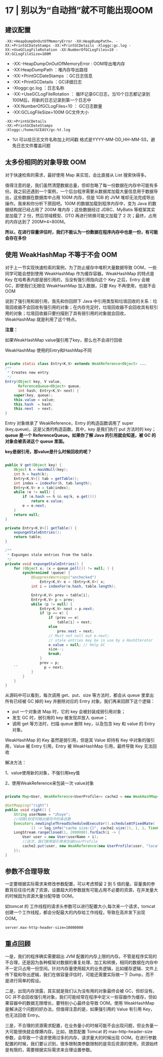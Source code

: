 # 17 | 别以为“自动挡”就不可能出现OOM

## 建议配置

```log
-XX:+HeapDumpOnOutOfMemoryError -XX:HeapDumpPath=. -XX:+PrintGCDateStamps -XX:+PrintGCDetails -Xloggc:gc.log -XX:+UseGCLogFileRotation -XX:NumberOfGCLogFiles=10 -XX:GCLogFileSize=100M
```

- -XX:-HeapDumpOnOutOfMemoryError : OOM导出堆内存
- -XX:HeapDumpPath ：堆内存导出路径
- -XX:+PrintGCDateStamps ：GC日志信息
- -XX:+PrintGCDetails  ：GC详细日志
-  -Xloggc:gc.log ：日志名称
- -XX:+UseGCLogFileRotation ： 循环记录GC日志，当10个日志都记录到100M后，将新的日志记录到第一个日志中
- -XX:NumberOfGCLogFiles=10 ： GC日志数量
-  -XX:GCLogFileSize=100M GC文件大小

```
-XX:+PrintGCDetails 
-XX:+PrintGCDateStamps 
-Xloggc:/home/GCEASY/gc-%t.log
```

- %t 可以给日志文件名称加上时间戳 格式是YYYY-MM-DD_HH-MM-SS，避免日志文件覆盖问题



## 太多份相同的对象导致 OOM

对于快速检索的需求，最好使用 Map 来实现，会比直接从 List 搜索快得多。

值得注意的是，我们虽然清楚数据总量，但却忽略了每一份数据在内存中可能有多份。我之前还遇到一个案例，一个后台程序需要从数据库加载大量信息用于数据导出，这些数据在数据库中占用 100M 内存，但是 1GB 的 JVM 堆却无法完成导出操作。我来和你分析下原因吧。100M 的数据加载到程序内存中，变为 Java 的数据结构就已经占用了 200M 堆内存；这些数据经过 JDBC、MyBatis 等框架其实是加载了 2 份，然后领域模型、DTO 再进行转换可能又加载了 2 次；最终，占用的内存达到了 200M*4=800M。

**所以，在进行容量评估时，我们不能认为一份数据在程序内存中也是一份，有可能会存在多份**

## 使用 WeakHashMap 不等于不会 OOM

对于上一节实现快速检索的案例，为了防止缓存中堆积大量数据导致 OOM，一些同学可能会想到使用 WeakHashMap 作为缓存容器。WeakHashMap 的特点是 Key 在哈希表内部是弱引用的，当没有强引用指向这个 Key 之后，Entry 会被 GC，即使我们无限往 WeakHashMap 加入数据，只要 Key 不再使用，也就不会 OOM

说到了强引用和弱引用，我先和你回顾下 Java 中引用类型和垃圾回收的关系：垃圾回收器不会回收有强引用的对象；在内存充足时，垃圾回收器不会回收具有软引用的对象；垃圾回收器只要扫描到了具有弱引用的对象就会回收，WeakHashMap 就是利用了这个特点。

**注意：**

如果WeakHashMap  value强引用了key，那么也不会进行回收

WeakHashMap 使用的Entry和HashMap不同

```java

private static class Entry<K,V> extends WeakReference<Object> ...
/**
 * Creates new entry.
 */
Entry(Object key, V value,
      ReferenceQueue<Object> queue,
      int hash, Entry<K,V> next) {
    super(key, queue);
    this.value = value;
    this.hash  = hash;
    this.next  = next;
}
```

Entry 对象继承了 WeakReference，Entry 的构造函数调用了 super (key,queue)，这是父类的构造函数。其中，key 是我们执行 put 方法时的 key；**queue 是一个 ReferenceQueue。如果你了解 Java 的引用就会知道，被 GC 的对象会被丢进这个 queue 里面。**

**key是弱引用，那value是什么时候回收的呢？**

```java

public V get(Object key) {
    Object k = maskNull(key);
    int h = hash(k);
    Entry<K,V>[] tab = getTable();
    int index = indexFor(h, tab.length);
    Entry<K,V> e = tab[index];
    while (e != null) {
        if (e.hash == h && eq(k, e.get()))
            return e.value;
        e = e.next;
    }
    return null;
}

private Entry<K,V>[] getTable() {
    expungeStaleEntries();
    return table;
}

/**
 * Expunges stale entries from the table.
 */
private void expungeStaleEntries() {
    for (Object x; (x = queue.poll()) != null; ) {
        synchronized (queue) {
            @SuppressWarnings("unchecked")
                Entry<K,V> e = (Entry<K,V>) x;
            int i = indexFor(e.hash, table.length);

            Entry<K,V> prev = table[i];
            Entry<K,V> p = prev;
            while (p != null) {
                Entry<K,V> next = p.next;
                if (p == e) {
                    if (prev == e)
                        table[i] = next;
                    else
                        prev.next = next;
                    // Must not null out e.next;
                    // stale entries may be in use by a HashIterator
                    e.value = null; // Help GC
                    size--;
                    break;
                }
                prev = p;
    ``            p = next;
            }
        }
    }
}
```

从源码中可以看到，每次调用 get、put、size 等方法时，都会从 queue 里拿出所有已经被 GC 掉的 key 并删除对应的 Entry 对象。我们再来回顾下这个逻辑：

- put 一个对象进 Map 时，它的 key 会被封装成弱引用对象；
- 发生 GC 时，弱引用的 key 被发现并放入 queue；
- 调用 get 等方法时，扫描 queue 删除 key，以及包含 key 和 value 的 Entry 对象。



WeakHashMap 的 Key 虽然是弱引用，但是其 Value 却持有 Key 中对象的强引用，Value 被 Entry 引用，Entry 被 WeakHashMap 引用，最终导致 Key 无法回收

解决方法：

1、value使用新的对象，不强引用key值

2、使用WeakReference来包装一次 value对象

```java

private Map<User, WeakReference<UserProfile>> cache2 = new WeakHashMap<>();

@GetMapping("right")
public void right() {
    String userName = "zhuye";
    //间隔1秒定时输出缓存中的条目数
    Executors.newSingleThreadScheduledExecutor().scheduleAtFixedRate(
            () -> log.info("cache size:{}", cache2.size()), 1, 1, TimeUnit.SECONDS);
    LongStream.rangeClosed(1, 2000000).forEach(i -> {
        User user = new User(userName + i);
        //这次，我们使用弱引用来包装UserProfile
        cache2.put(user, new WeakReference(new UserProfile(user, "location" + i)));
    });
}
```



## 参数不合理导致

一定要根据实际需求来修改参数配置，可以考虑预留 2 到 5 倍的量。容量类的参数背后往往代表了资源，设置超大的参数就有可能占用不必要的资源，在并发量大的时候因为资源大量分配导致 OOM。

如tomcat 的 工作线程的请求头参数可以进行配置大小,每次来一个请求，tomcat创建一个工作线程，都会分配最大的内存给工作线程，导致在高并发下出现OOM。

```properties
server.max-http-header-size=10000000
```



## 重点回顾

一是，我们的程序确实需要超出 JVM 配置的内存上限的内存。不管是程序实现的不合理，还是因为各种框架对数据的重复处理、加工和转换，相同的数据在内存中不一定只占用一份空间。针对内存量使用超大的业务逻辑，比如缓存逻辑、文件上传下载和导出逻辑，我们在做容量评估时，可能还需要实际做一下 Dump，而不是进行简单的假设。

二是，出现内存泄露，其实就是我们认为没有用的对象最终会被 GC，但却没有。GC 并不会回收强引用对象，我们可能经常在程序中定义一些容器作为缓存，但如果容器中的数据无限增长，要特别小心最终会导致 OOM。使用 WeakHashMap 是解决这个问题的好办法，但值得注意的是，如果强引用的 Value 有引用 Key，也无法回收 Entry。

三是，不合理的资源需求配置，在业务量小的时候可能不会出现问题，但业务量一大可能很快就会撑爆内存。比如，随意配置 Tomcat 的 max-http-header-size 参数，会导致一个请求使用过多的内存，请求量大的时候出现 OOM。在进行参数配置的时候，我们要认识到，很多限制类参数限制的是背后资源的使用，资源始终是有限的，需要根据实际需求来合理设置参数。





